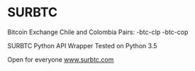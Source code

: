 # SURBTC

Bitcoin Exchange Chile and Colombia
Pairs: 
-btc-clp
-btc-cop

SURBTC Python API Wrapper
Tested on Python 3.5

Open for everyone
www.surbtc.com
